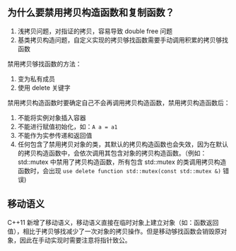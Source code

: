 ## 为什么要禁用拷贝构造函数和复制函数？
1. 浅拷贝问题，对指证的拷贝，容易导致 double free 问题
2. 基类拷贝构造问题，自定义实现的拷贝够找函数需要手动调用积累的拷贝够找函数

禁用拷贝够找函数的方法：
1. 变为私有成员
2. 使用 delete 关键字

禁用拷贝构造函数时要确定自己不会再调用拷贝构造函数，禁用拷贝构造函数后：
1. 不能将实例对象插入容器
2. 不能进行赋值初始化，如：`A a = a1`
3. 不能作为实参传递和返回值
4. 任何包含了禁用拷贝对象的类，其默认的拷贝构造函数也会失效，因为在默认的拷贝构造函数中，会依次调用其包含对象的拷贝构造函数。（例如： std::mutex 中禁用了拷贝构造函数，所有包含 std::mutex 的类调用拷贝构造函数时，会出现 `use delete function std::mutex(const std::mutex &)` 错误)

## 移动语义
C++11 新增了移动语义，移动语义直接在临时对象上建立对象（如：函数返回值），相比于拷贝够找减少了一次对象的拷贝操作。但是移动够找函数会销毁原对象，因此在手动实现时需要注意将指针致公。